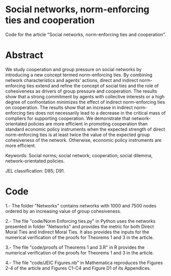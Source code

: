 # Social networks, norm-enforcing ties and cooperation
Code for the article "Social networks, norm-enforcing ties and cooperation".

# Abstract                                                                                                                                         
We study cooperation and group pressure on social networks by introducing a new concept termed norm-enforcing ties. By combining network characteristics and agents’ actions, direct and indirect norm-enforcing ties extend and refine the concept of social ties and the role of cohesiveness as drivers of group pressure and cooperation. The results show that a strong commitment by agents with collective interests or a high degree of confrontation minimizes the effect of indirect norm-enforcing ties on cooperation. The results show that an increase in indirect norm-enforcing ties does not necessarily lead to a decrease in the critical mass of compliers for supporting cooperation. We demonstrate that network-orientated policies are more efficient in promoting cooperation than standard economic policy instruments when the expected strength of direct norm-enforcing ties is at least twice the value of the expected group cohesiveness of the network. Otherwise, economic policy instruments are more efficient. 

Keywords: Social norms; social network; cooperation; social dilemma, network-orientated policies.

JEL classification: D85; D91.


# Code
1.- The folder "Networks" contains networks with 1000 and 7500 nodes ordered by an increasing value of group cohesiveness.

2.- The file "code/Norm Enforcing ties.py" in Python uses the networks presented in folder "Networks" and provides the metric for both
Direct Moral Ties and Indirect Moral Ties. It also provides the inputs for the numerical verification of the proofs for Theorems 1 and 3 in the article.

3.- The file "code/proofs of Theorems 1 and 3.R" in R provides the numerical verification of the proofs for Theorems 1 and 3 in the article.

4.- The file "code/JEIC Figures.nb" in Mathematica reproduces the Figures 2-4 of the article and Figures C1-C4 and Figure D1 of its Appendices.





